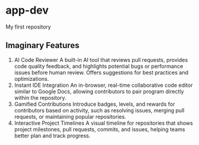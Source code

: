 # app-dev
My first repository
## Imaginary Features
1. AI Code Reviewer
A built-in AI tool that reviews pull requests, provides code quality feedback, and highlights potential bugs or performance issues before human review.
Offers suggestions for best practices and optimizations.
2. Instant IDE Integration
An in-browser, real-time collaborative code editor similar to Google Docs, allowing contributors to pair program directly within the repository.
3. Gamified Contributions
Introduce badges, levels, and rewards for contributors based on activity, such as resolving issues, merging pull requests, or maintaining popular repositories.
4. Interactive Project Timelines
A visual timeline for repositories that shows project milestones, pull requests, commits, and issues, helping teams better plan and track progress.
